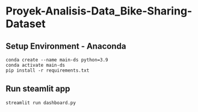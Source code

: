 # Proyek-Analisis-Data_Bike-Sharing-Dataset
## Setup Environment - Anaconda
```
conda create --name main-ds python=3.9
conda activate main-ds
pip install -r requirements.txt
```
## Run steamlit app
`streamlit run dashboard.py`
